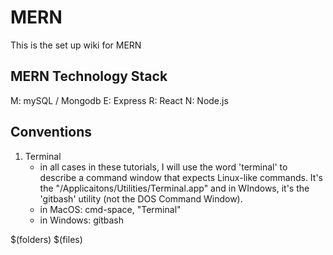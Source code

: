 # MERN

This is the set up wiki for MERN

## MERN Technology Stack
M: mySQL / Mongodb
E: Express
R: React
N: Node.js

## Conventions

1. Terminal 
	- in all cases in these tutorials, I will use the word 'terminal' to describe a command window that expects Linux-like commands. It's the "/Applicaitons/Utilities/Terminal.app" and in WIndows, it's the 'gitbash' utility (not the DOS Command Window).
	- in MacOS: cmd-space, "Terminal"
	- in Windows: gitbash

$(folders)
$(files)
<!--stackedit_data:
eyJoaXN0b3J5IjpbMTkyNDE3MDg2OF19
-->